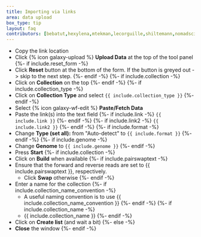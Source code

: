 ```yaml
---
title: Importing via links
area: data upload
box_type: tip
layout: faq
contributors: [bebatut,hexylena,mtekman,lecorguille,shiltemann,nomadscientist,nekrut,mblue9]
---
```


* Copy the link location
* Click {% icon galaxy-upload %} **Upload Data** at the top of the tool panel
{%- if include.reset_form -%}
* Click **Reset** button at the bottom of the form. If the button is greyed out -> skip to the next step.
{%- endif -%}
{%- if include.collection -%}
* Click on **Collection** on the top
{%- endif -%}
{%- if include.collection_type -%}
* Click on **Collection Type** and select `{{ include.collection_type }}`
{%- endif -%}
* Select {% icon galaxy-wf-edit %} **Paste/Fetch Data**
* Paste the link(s) into the text field
{%- if include.link -%}
  `{{ include.link }}`
{%- endif -%}
{%- if include.link2 -%}
  `{{ include.link2 }}`
{%- endif -%}
{%- if include.format -%}
* Change **Type (set all):** from "Auto-detect" to `{{ include.format }}`
{%- endif -%}
{%- if include.genome -%}
* Change **Genome** to `{{ include.genome }}`
{%- endif -%}
* Press **Start**
{%- if include.collection -%}
* Click on **Build** when available
{%- if include.pairswaptext -%}
* Ensure that the forward and reverse reads are set to {{ include.pairswaptext }}, respectively.
    * Click **Swap** otherwise
{%- endif -%}
* Enter a name for the collection
{%- if include.collection_name_convention -%}
    * A useful naming convention is to use {{ include.collection_name_convention }}
{%- endif -%}
{%- if include.collection_name -%}
    * {{ include.collection_name }}
{%- endif -%}
* Click on **Create list** (and wait a bit)
{%- else -%}
* **Close** the window
{%- endif -%}
